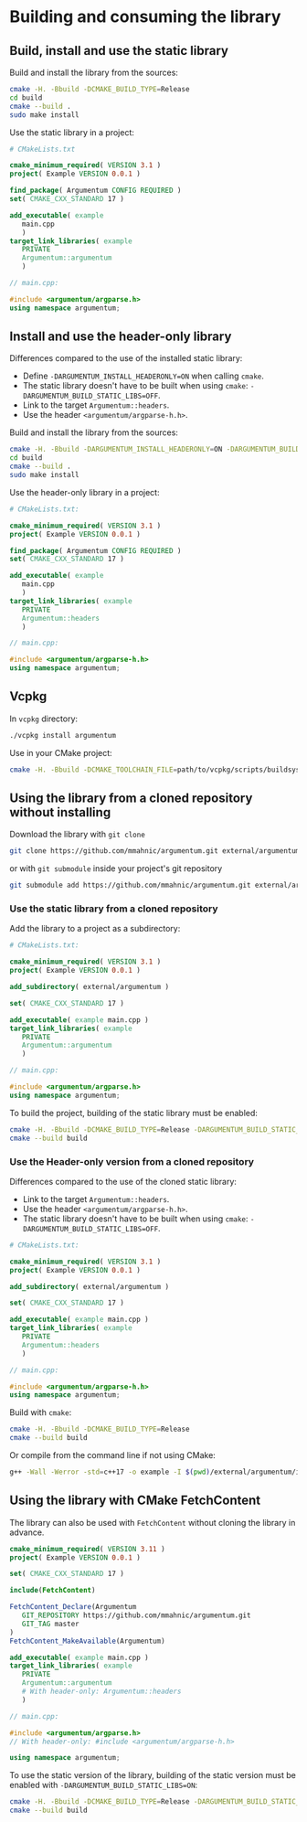 # Building and consuming the library

## Build, install and use the static library

Build and install the library from the sources:

```bash
cmake -H. -Bbuild -DCMAKE_BUILD_TYPE=Release
cd build
cmake --build .
sudo make install
```

Use the static library in a project:

```cmake
# CMakeLists.txt

cmake_minimum_required( VERSION 3.1 )
project( Example VERSION 0.0.1 )

find_package( Argumentum CONFIG REQUIRED )
set( CMAKE_CXX_STANDARD 17 )

add_executable( example
   main.cpp
   )
target_link_libraries( example
   PRIVATE
   Argumentum::argumentum
   )
```


```C++
// main.cpp:

#include <argumentum/argparse.h>
using namespace argumentum;
```

## Install and use the header-only library

Differences compared to the use of the installed static library:

- Define `-DARGUMENTUM_INSTALL_HEADERONLY=ON` when calling `cmake`.
- The static library doesn't have to be built when using `cmake`:
  `-DARGUMENTUM_BUILD_STATIC_LIBS=OFF`.
- Link to the target `Argumentum::headers`.
- Use the header `<argumentum/argparse-h.h>`.

Build and install the library from the sources:

```bash
cmake -H. -Bbuild -DARGUMENTUM_INSTALL_HEADERONLY=ON -DARGUMENTUM_BUILD_STATIC_LIBS=OFF
cd build
cmake --build .
sudo make install
```

Use the header-only library in a project:

```cmake
# CMakeLists.txt:

cmake_minimum_required( VERSION 3.1 )
project( Example VERSION 0.0.1 )

find_package( Argumentum CONFIG REQUIRED )
set( CMAKE_CXX_STANDARD 17 )

add_executable( example
   main.cpp
   )
target_link_libraries( example
   PRIVATE
   Argumentum::headers
   )
```


```C++
// main.cpp:

#include <argumentum/argparse-h.h>
using namespace argumentum;
```


## Vcpkg

In `vcpkg` directory:

```bash
./vcpkg install argumentum
```

Use in your CMake project:

```bash
cmake -H. -Bbuild -DCMAKE_TOOLCHAIN_FILE=path/to/vcpkg/scripts/buildsystems/vcpkg.cmake
```


## Using the library from a cloned repository without installing

Download the library with `git clone`

```bash
git clone https://github.com/mmahnic/argumentum.git external/argumentum
```

or with `git submodule` inside your project's git repository

```bash
git submodule add https://github.com/mmahnic/argumentum.git external/argumentum
```

### Use the static library from a cloned repository

Add the library to a project as a subdirectory:

```cmake
# CMakeLists.txt:

cmake_minimum_required( VERSION 3.1 )
project( Example VERSION 0.0.1 )

add_subdirectory( external/argumentum )

set( CMAKE_CXX_STANDARD 17 )

add_executable( example main.cpp )
target_link_libraries( example 
   PRIVATE
   Argumentum::argumentum
   )
```


```C++
// main.cpp:

#include <argumentum/argparse.h>
using namespace argumentum;
```

To build the project, building of the static library must be enabled:

```bash
cmake -H. -Bbuild -DCMAKE_BUILD_TYPE=Release -DARGUMENTUM_BUILD_STATIC_LIBS=ON
cmake --build build
```


### Use the Header-only version from a cloned repository

Differences compared to the use of the cloned static library:

- Link to the target `Argumentum::headers`.
- Use the header `<argumentum/argparse-h.h>`.
- The static library doesn't have to be built when using `cmake`:
  `-DARGUMENTUM_BUILD_STATIC_LIBS=OFF`.

```cmake
# CMakeLists.txt:

cmake_minimum_required( VERSION 3.1 )
project( Example VERSION 0.0.1 )

add_subdirectory( external/argumentum )

set( CMAKE_CXX_STANDARD 17 )

add_executable( example main.cpp )
target_link_libraries( example 
   PRIVATE 
   Argumentum::headers
   )
```


```C++
// main.cpp:

#include <argumentum/argparse-h.h>
using namespace argumentum;
```

Build with `cmake`:

```bash
cmake -H. -Bbuild -DCMAKE_BUILD_TYPE=Release
cmake --build build
```

Or compile from the command line if not using CMake:

```bash
g++ -Wall -Werror -std=c++17 -o example -I $(pwd)/external/argumentum/include main.cpp
```


## Using the library with CMake FetchContent

The library can also be used with `FetchContent` without cloning the library in advance.

```cmake
cmake_minimum_required( VERSION 3.11 )
project( Example VERSION 0.0.1 )

set( CMAKE_CXX_STANDARD 17 )

include(FetchContent)

FetchContent_Declare(Argumentum
   GIT_REPOSITORY https://github.com/mmahnic/argumentum.git
   GIT_TAG master
)
FetchContent_MakeAvailable(Argumentum)

add_executable( example main.cpp )
target_link_libraries( example 
   PRIVATE 
   Argumentum::argumentum
   # With header-only: Argumentum::headers
   )
```


```C++
// main.cpp:

#include <argumentum/argparse.h>
// With header-only: #include <argumentum/argparse-h.h>

using namespace argumentum;
```

To use the static version of the library, building of the static version must be enabled with
`-DARGUMENTUM_BUILD_STATIC_LIBS=ON`:

```bash
cmake -H. -Bbuild -DCMAKE_BUILD_TYPE=Release -DARGUMENTUM_BUILD_STATIC_LIBS=ON
cmake --build build
```
